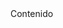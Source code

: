 <body background-color: red;>
<div background-color: blue; with: 85%; margin-left: 7%; text-align: center; color: red;>
  Contenido 
</div>
</body>
